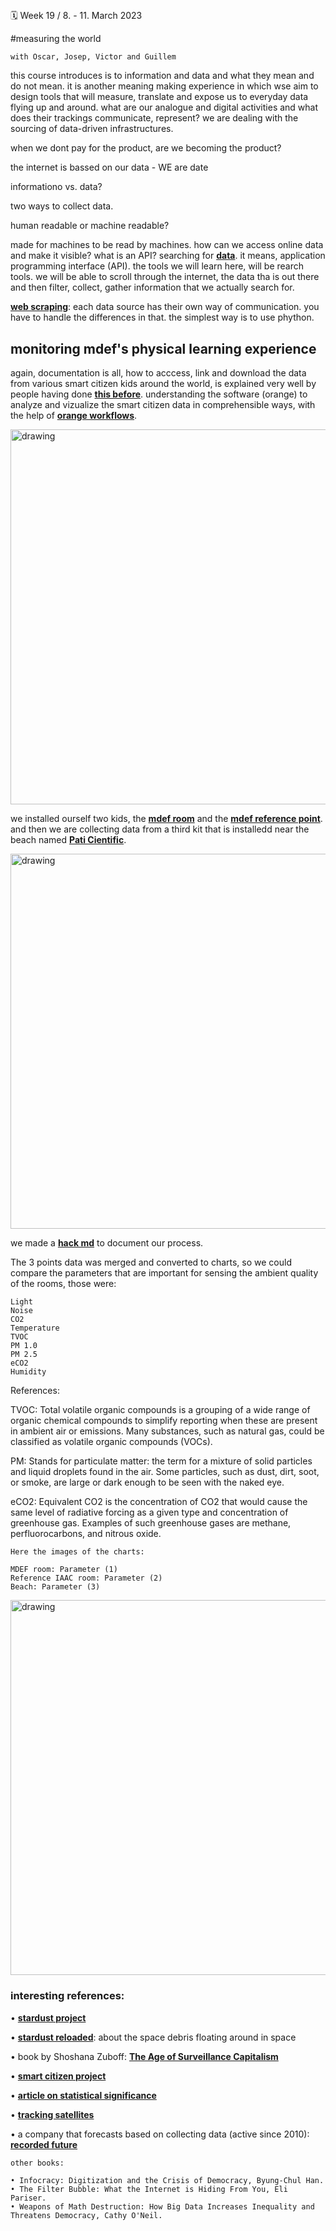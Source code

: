 ##

🗓 Week 19 / 8. -  11. March 2023

#measuring the world

`with Oscar, Josep, Victor and Guillem`

this course introduces is to information and data and what they mean and do not mean. it is another meaning making experience in which wse aim to design tools that will measure, translate and expose us to everyday data flying up and around. what are our analogue and digital activities and what does their trackings communicate, represent? we are dealing with the sourcing of data-driven infrastructures. 

when we dont pay for the product, are we becoming the product? 

the internet is bassed on our data - WE are date

informationo vs. data? 

two ways to collect data. 

human readable or machine readable? 

made for machines to be read by machines. how can we access online data and make it visible?
what is an API? searching for **[data](https://api.smartcitizen.me/)**. it means, application programming interface (API). the tools we will learn here, will be rearch tools. we will be able to scroll through the internet, the data tha is out there and then filter, collect, gather information that we actually search for.

**[web scraping](https://hackmd.io/EFtARnSMRLW-db4RJrB_hQ?view)**: each data source has their own way of communication. you have to handle the differences in that. the simplest way is to use phython. 

## monitoring mdef's physical learning experience

again, documentation is all, how to acccess, link and download the data from various smart citizen kids around the world, is explained very well by people having done **[this before](https://docs.smartcitizen.me/Resources/Tutorials/Configure%20Orange%20Data%20Analysis/#steps-for-installing)**. understanding the software (orange) to analyze and vizualize the smart citizen data in comprehensible ways, with the help of **[orange workflows](https://orangedatamining.com/workflows/Scatter-Plot/)**. 

<img src="../orange.png" alt="drawing" width="600"/>

we installed ourself two kids, the **[mdef room](https://smartcitizen.me/kits/16118)** and the **[mdef reference point](https://smartcitizen.me/kits/16119)**. and then we are collecting data from a third kit that is installedd near the beach named **[Pati Cientific](https://smartcitizen.me/kits/11038)**. 

<img src="../smartcitizen.png" alt="drawing" width="600"/>

we made a **[hack md](https://hackmd.io/563RCS8SQWGBG-ieNqbuBg)** to document our process.

The 3 points data was merged and converted to charts, so we could compare the parameters that are important for sensing the ambient quality of the rooms, those were:

    Light
    Noise
    CO2
    Temperature
    TVOC
    PM 1.0
    PM 2.5
    eCO2
    Humidity

References:

TVOC: Total volatile organic compounds is a grouping of a wide range of organic chemical compounds to simplify reporting when these are present in ambient air or emissions. Many substances, such as natural gas, could be classified as volatile organic compounds (VOCs).

PM: Stands for particulate matter: the term for a mixture of solid particles and liquid droplets found in the air. Some particles, such as dust, dirt, soot, or smoke, are large or dark enough to be seen with the naked eye.

eCO2: Equivalent CO2 is the concentration of CO2 that would cause the same level of radiative forcing as a given type and concentration of greenhouse gas. Examples of such greenhouse gases are methane, perfluorocarbons, and nitrous oxide.

    Here the images of the charts:

    MDEF room: Parameter (1)
    Reference IAAC room: Parameter (2)
    Beach: Parameter (3)


<img src="../maps.png" alt="drawing" width="600"/>


### interesting references:

• **[stardust project](https://www.stardust2013.eu/)**

• **[stardust reloaded](https://www.google.com/search?client=firefox-b-d&q=sstardust+prooject+space+trash)**: about the space debris floating around in space

• book by Shoshana Zuboff: **[The Age of Surveillance Capitalism](https://www.youtube.com/watch?v=8HzW5rzPUy8)**

• **[smart citizen project](https://fablabbcn.org/projects/smart-citizen)**

• **[article on statistical significance](https://www.nature.com/articles/d41586-019-00857-9)**

• **[tracking satellites](https://satellogic.com/?utm_source=google&utm_medium=paid-search&utm_campaign=Brand-2022&gclid=Cj0KCQiApKagBhC1ARIsAFc7Mc4StcnXsuaR5bteXxAKR-C0k3KqaQkPQrEWPzxjsE96KxBvy8wDDXIaAt3_EALw_wcB)**

• a company that forecasts based on collecting data (active since 2010): **[recorded future](https://www.recordedfuture.com/)**

    other books:

    • Infocracy: Digitization and the Crisis of Democracy, Byung-Chul Han.
    • The Filter Bubble: What the Internet is Hiding From You, Eli Pariser.
    • Weapons of Math Destruction: How Big Data Increases Inequality and Threatens Democracy, Cathy O'Neil.